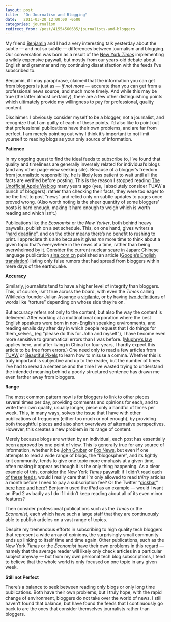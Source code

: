 ```yaml
---
layout: post
title:  "On Journalism and Blogging"
date:   2011-03-20 12:00:00 -0500
categories: journalism
redirect_from: /post/41554560635/journalists-and-bloggers
---
```


My friend [Benjamin](http://benjaminthomas.org/) and I had a very interesting talk yesterday about the subtle — and not so subtle — differences between journalism and blogging. Our conversation was born as a result of the [New York _Times_](http://www.nytimes.com/) implementing a wildly expensive paywall, but mostly from our years-old debate about English and grammar and my continuing dissatisfaction with the feeds I’ve subscribed to.

Benjamin, if I may paraphrase, claimed that the information you can get from bloggers is just as — _if not more_ — accurate than you can get from a professional news source, and much more timely. And while this may be true (the latter almost certainly), there are a few other distinguishing points which ultimately provide my willingness to pay for professional, quality content.

Disclaimer: I obviously consider myself to be a blogger, not a journalist, and recognize that I am guilty of each of these points. I’d also like to point out that professional publications have their own problems, and are far from perfect. I am merely pointing out why I think it’s important to not limit yourself to reading blogs as your only source of information.

**Patience**

In my ongoing quest to find the ideal feeds to subscribe to, I’ve found that quality and timeliness are generally inversely related for individual’s blogs (and any other page-view seeking site). Because of a blogger’s freedom from journalistic responsibility, he is likely less patient to wait until all the facts are verified before posting. This is the reason I stopped reading [The Unofficial Apple Weblog](http://www.tuaw.com/) many years ago (yes, I absolutely consider TUAW a bunch of bloggers): rather than checking their facts, they were too eager to be the first to post “news” and relied only on subtle updates to pages once proved wrong. (Also worth noting is the sheer quantity of some bloggers’ posts is hard enough, making it hard enough to weigh which is worth reading and which isn’t.)

Publications like the _Economist_ or the _New Yorker_, both behind heavy paywalls, publish on a set schedule. This, on one hand, gives writers a “[hard deadline](http://daringfireball.net/linked/2010/11/22/dediu-ipad-news)”, and on the other means there’s no benefit to rushing to print. I appreciate this also because it gives _me_ more time to think about a given topic that’s everywhere in the news at a time, rather than being overwhelmed by it. Consider the current nuclear scare in Japan: Chinese language publication [sina.com.cn](http://news.sina.com.cn/c/2011-03-17/201022134489.shtml) published an article ([Google’s English translation](http://translate.google.com/translate?hl=en&amp;amp;sl=zh-CN&amp;amp;tl=en&amp;amp;u=http%3A%2F%2Fnews.sina.com.cn%2Fc%2F2011-03-17%2F201022134489.shtml)) listing only false rumors that had spread from bloggers within mere days of the earthquake.

**Accuracy**

Similarly, journalists tend to have a higher level of integrity than bloggers. This, of course, isn’t true across the board, with even the _Times_ calling Wikileaks founder Julian Assange a [vigilante](http://www.nytimes.com/2011/01/30/magazine/30Wikileaks-t.html), or by having [two definitions](http://www.salon.com/news/opinion/glenn_greenwald/2011/03/09/journalism/index.html) of words like “torture” depending on whose side they’re on. 

But accuracy refers not only to the content, but also the way the content is delivered. After working at a multinational corporation where the best English speakers were born in non-English speaking environments, and reading emails day after day in which people request that I do things for them_selves_ (eg “please do this for John and myself”), I have become even more sensitive to grammatical errors than I was before. ([Muphry’s law](http://en.wikipedia.org/wiki/Muphry) applies here, and after living in China for four years, I hardly expect this article to be free from errors.) One need only to read a few articles from [TUAW](http://www.tuaw.com/) or [Beautiful Pixels](http://beautifulpixels.com/) to learn how to misuse a comma. Whether this is truly important is subjective and up to the reader, but the number of times I’ve had to reread a sentence and the time I’ve wasted trying to understand the intended meaning behind a poorly structured sentence has drawn me even farther away from bloggers.

**Range**

The most common pattern now is for bloggers to link to other pieces several times per day, providing comments and opinions for each, and to write their own quality, usually longer, piece only a handful of times per week. This, in many ways, solves the issue that I have with other publications of frequency (either too much or not enough), by providing both thoughtful pieces and also short overviews of alternative perspectives. However, this creates a new problem in its range of content. 

Merely because blogs are written by an individual, each post has essentially been approved by one point of view. This is generally true for any source of information, whether it be [John Gruber](http://daringfireball.net) or [Fox News](http://www.foxnews.com/), but even if one attempts to read a wide range of blogs, the “blogosphere”, and its tightly knit community, tends to give one topic more emphasis at a given time, often making it appear as though it is the only thing happening. As a clear example of this, consider the New York _Times_ [paywall](http://www.nytimes.com/subscriptions/Multiproduct/lp0145.html): if I didn’t read [each](http://mrgan.tumblr.com/post/3953211683/thursdays-announcement-provides-a-news-peg-for) [of](http://kottke.org/11/03/ny-times-paywall-is-here) [these](http://daringfireball.net/linked/2011/03/18/nyt-pay-wall) [feeds](http://www.economist.com/node/15207305?story_id=15207305&amp;amp;fsrc=rss), would I really care that I’m only allowed to read _thirty_ articles a month before I need to pay a subscription fee? Or the Twitter “[dickbar](http://dickbar.org/)” [here](http://www.red-sweater.com/blog/1779/you-cant-please-everyone) [here](http://brooksreview.net/2011/03/fragility-free/) [and](http://blog.wilshipley.com/2011/03/in-semi-defense-of-twitter.html) [here](http://daringfireball.net/linked/2011/03/16/ingram-twitter)? Benjamin used the iPad as an example — would I want an iPad 2 as badly as I do if I didn’t keep reading about all of its even minor features?

Then consider professional publications such as the _Times_ or the _Economist_, each which have such a large staff that they are continuously able to publish articles on a vast range of topics.

Despite my tremendous efforts in subscribing to high quality tech bloggers that represent a wide array of opinions, the surprisingly small community ends up linking to itself time and time again. Other publications, such as the New York _Times_ or the _Economist_ have their own problems in this regard — namely that the average reader will likely only check articles in a particular subject anyway — but from my own personal tech blog subscriptions, I tend to believe that the whole world is only focused on one topic in any given week.

**Still not Perfect**

There’s a balance to seek between reading only blogs or only long time publications. Both have their own problems, but I truly hope, with the rapid change of environment, bloggers do not take over the world of news. I still haven’t found that balance, but have found the feeds that I continuously go back to are the ones that consider themselves journalists rather than bloggers.
